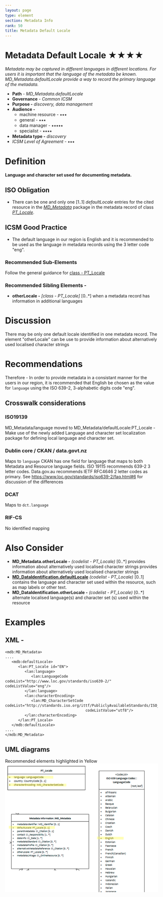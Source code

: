 ```yaml
---
layout: page
type: element
section: Metadata Info
rank: 50
title: Metadata Default Locale
---
```

# Metadata Default Locale ★★★★
*Metadata may be captured in different languages in different locations. For users it is important that the language of the metadata be known. MD_Metadata.defaultLocale provide a way to record the primary language of the metadata.*

- **Path** - *MD_Metadata.defaultLocale*
- **Governance** -  *Common ICSM*
- **Purpose -** *discovery, data management*
- **Audience -** 
  - machine resource - ⭑⭑⭑
  - general - ⭑⭑⭑
  - data manager - ⭑⭑⭑⭑⭑
  - specialist - ⭑⭑⭑⭑
- **Metadata type -** *discovery*
- *ICSM Level of Agreement* - ⭑⭑⭑

# Definition 
**Language and character set used for documenting metadata.**

## ISO Obligation 
- There can be one and only one [1..1] *defaultLocale* entries for the cited resource in the  *[MD_Metadata](./class-MD_Metadata)* package in the metadata record of class *[PT_Locale](./PT_Locale)*.

## ICSM Good Practice  
  - The default language in our region is English and it is recommended to be used as the language in metadata records using the 3 letter code "eng".

### Recommended Sub-Elements 
Follow the general guidance for [class - PT_Locale](./PT_Locale) 

### Recommended Sibling Elements -  
- **otherLocale -** *[class - PT_Locale]* [0..\*] when a metadata record has information in additional languages


# Discussion 
There may be only one default locale identified in one metadata record.
The element "otherLocale" can be use to provide information about alternatively used localised character strings


# Recommendations 

Therefore - In order to provide metadata in a consistant manner for the users in our region, it is recommended that English be chosen as the value for `language` using the ISO 639-2, 3-alphabetic digits code "eng".

## Crosswalk considerations

### ISO19139
MD_Metadata/language moved to MD_Metadata/defaultLocale:PT_Locale - Make use of the newly added Language and character set localization package for defining local language and character set.

### Dublin core / CKAN / data.govt.nz
Maps to `language`
CKAN has one field for language that maps to both Metadata and Resource language fields. ISO 19115 recommends 639-2 3 letter codes. Data.gov.au recommends IETF RFC4646 2 letter codes as primary. See https://www.loc.gov/standards/iso639-2/faq.html#6 for discussion of the differences

### DCAT
Maps to `dct.language`

### RIF-CS
No identified mapping

# Also Consider
- **MD_Metadata.otherLocale -** *(codelist - PT_Locale)* [0..\*] provides information about alternatively used localised character strings provides information about alternatively used localised character strings
- **[MD_DataIdentification.defaultLocale](./ResourceLocale)** *(codelist - PT_Locale)* [0..1]  contains the  language and character set used within the resource, such as map labels or other text.
- **MD_DataIdentification.otherLocale -**  *(codelist - PT_Locale)* [0..\*] alternate localised language(s) and character set (s) used within the resource

# Examples

## XML -

```
<mdb:MD_Metadata>
....
   <mdb:defaultLocale>
      <lan:PT_Locale id="EN">
         <lan:language>
            <lan:LanguageCode codeList="http://www.loc.gov/standards/iso639-2/" codeListValue="eng"/>
         </lan:language>
         <lan:characterEncoding>
            <lan:MD_CharacterSetCode codeList="http://standards.iso.org/ittf/PubliclyAvailableStandards/ISO_19139_Schemas/resources/codelist/ML_gmxCodelists.xml#MD_CharacterSetCode"
                                     codeListValue="utf8"/>
         </lan:characterEncoding>
      </lan:PT_Locale>
   </mdb:defaultLocale>
....
</mdb:MD_Metadata>
```

## UML diagrams
Recommended elements highlighted in Yellow
![MDdefaultLocale](../images/MetadataLocaleUML.png)
